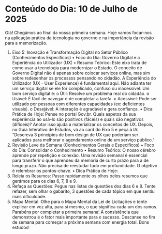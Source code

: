 ﻿# Conteúdo do Dia: 10 de Julho de 2025
Olá! Chegámos ao final da nossa primeira semana. Hoje vamos focar-nos na aplicação prática da tecnologia no governo e na importância da revisão para a memorização.
1. Eixo 5: Inovação e Transformação Digital no Setor Público (Conhecimentos Específicos)
•	Foco do Dia: Governo Digital e a Experiência do Utilizador (UX)
•	Resumo Teórico: Este eixo trata de como usar a tecnologia para modernizar o Estado. O conceito de Governo Digital não é apenas sobre colocar serviços online, mas sim sobre redesenhar os processos pensando no cidadão. A Experiência do Utilizador (UX - User Experience) é fundamental aqui. Não adianta ter um serviço digital se ele for complicado, confuso ou inacessível. Um bom serviço digital é:
o	Útil: Resolve um problema real do cidadão.
o	Usável: É fácil de navegar e de completar a tarefa.
o	Acessível: Pode ser utilizado por pessoas com diferentes capacidades (ex: deficientes visuais).
o	Desejável: A interação é agradável e gera confiança.
•	Dica Prática de Hoje: Pense no portal Gov.br. Quais aspetos da sua experiência ao usá-lo são positivos (fáceis) e quais são negativos (difíceis)? Anotar isso ajuda a materializar os conceitos de UX. Depois, no Guia Interativo de Estudos, vá ao card do Eixo 5 e peça à IA: "Descreva 3 princípios de bom design de UX que poderiam ser aplicados para melhorar o agendamento online de um serviço público."
2. Revisão Leve da Semana (Conhecimentos Gerais e Específicos)
•	Foco do Dia: Consolidar o Conhecimento
•	Resumo Teórico: O nosso cérebro aprende por repetição e conexão. Uma revisão semanal é essencial para transferir o que aprendeu da memória de curto prazo para a de longo prazo. Não precisa de reestudar tudo em profundidade. O objetivo é relembrar os pontos-chave.
•	Dica Prática de Hoje:
1.	Releia os Resumos: Passe rapidamente os olhos pelos resumos que gerámos para os dias 6, 7, 8 e 9.
2.	Refaça as Questões: Pegue nas listas de questões dos dias 6 e 8. Tente refazer, sem olhar o gabarito, 3 questões de cada tópico em que sentiu mais dificuldade.
3.	Mapa Mental: Olhe para o Mapa Mental da Lei de Licitações e tente explicar em voz alta, para si mesmo, o que significa cada um dos ramos.
Parabéns por completar a primeira semana! A consistência que demonstrou é o fator mais importante para o sucesso. Descanse no fim de semana para começar a próxima semana com energia total.
Bons estudos!

